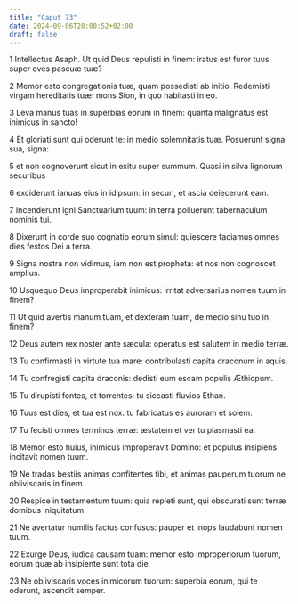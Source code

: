 ```yaml
---
title: "Caput 73"
date: 2024-09-06T20:00:52+02:00
draft: false
---
```



1 Intellectus Asaph. Ut quid Deus repulisti in finem: iratus est furor tuus super oves pascuæ tuæ?

2 Memor esto congregationis tuæ, quam possedisti ab initio. Redemisti virgam hereditatis tuæ: mons Sion, in quo habitasti in eo.

3 Leva manus tuas in superbias eorum in finem: quanta malignatus est inimicus in sancto!

4 Et gloriati sunt qui oderunt te: in medio solemnitatis tuæ. Posuerunt signa sua, signa:

5 et non cognoverunt sicut in exitu super summum. Quasi in silva lignorum securibus

6 exciderunt ianuas eius in idipsum: in securi, et ascia deiecerunt eam.

7 Incenderunt igni Sanctuarium tuum: in terra polluerunt tabernaculum nominis tui.

8 Dixerunt in corde suo cognatio eorum simul: quiescere faciamus omnes dies festos Dei a terra.

9 Signa nostra non vidimus, iam non est propheta: et nos non cognoscet amplius.

10 Usquequo Deus improperabit inimicus: irritat adversarius nomen tuum in finem?

11 Ut quid avertis manum tuam, et dexteram tuam, de medio sinu tuo in finem?

12 Deus autem rex noster ante sæcula: operatus est salutem in medio terræ.

13 Tu confirmasti in virtute tua mare: contribulasti capita draconum in aquis.

14 Tu confregisti capita draconis: dedisti eum escam populis Æthiopum.

15 Tu dirupisti fontes, et torrentes: tu siccasti fluvios Ethan.

16 Tuus est dies, et tua est nox: tu fabricatus es auroram et solem.

17 Tu fecisti omnes terminos terræ: æstatem et ver tu plasmasti ea.

18 Memor esto huius, inimicus improperavit Domino: et populus insipiens incitavit nomen tuum.

19 Ne tradas bestiis animas confitentes tibi, et animas pauperum tuorum ne obliviscaris in finem.

20 Respice in testamentum tuum: quia repleti sunt, qui obscurati sunt terræ domibus iniquitatum.

21 Ne avertatur humilis factus confusus: pauper et inops laudabunt nomen tuum.

22 Exurge Deus, iudica causam tuam: memor esto improperiorum tuorum, eorum quæ ab insipiente sunt tota die.

23 Ne obliviscaris voces inimicorum tuorum: superbia eorum, qui te oderunt, ascendit semper.

